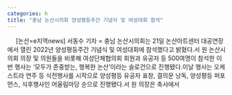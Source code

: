 ```yaml
---
categories: h
title: "충남 논산시의회 양성평등주간 기념식 및 여성대회 참석"
---
```

&nbsp;&nbsp;&nbsp;&nbsp; [논산=e지역news] 서동수 기자 = 충남 논산시의회는 21일 논산아트센터 대공연장에서 열린 2022년 양성평등주간 기념식 및 여성대회에 참석했다고 밝혔다.서 원 논산시의회 의장 및 의원들을 비롯해 여성단체협의회 회원과 유공자 등 500여명이 참석한 이번 행사는 ‘모두가 존중받는, 행복한 논산’이라는 슬로건으로 진행됐다.이날 행사는 오케스트라 연주 등 식전행사를 시작으로 양성평등 유공자 표창, 결의문 낭독, 양성평등 퍼포먼스, 식후행사인 어울림마당 순으로 진행됐다.서 원 의장은 축사에서